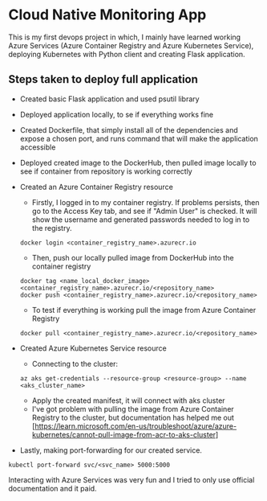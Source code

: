 # Cloud Native Monitoring App

This is my first devops project in which, I mainly have learned working Azure Services (Azure Container Registry and Azure Kubernetes Service), deploying Kubernetes with Python client and creating Flask application.

## Steps taken to deploy full application

- Created basic Flask application and used psutil library
- Deployed application locally, to se if everything works fine
- Created Dockerfile, that simply install all of the dependencies and expose a chosen port, and runs command that will make the application accessible
- Deployed created image to the DockerHub, then pulled image locally to see if container from repository is working correctly

- Created an Azure Container Registry resource

  - Firstly, I logged in to my container registry. If problems persists, then go to the Access Key tab, and see if "Admin User" is checked. It will show the username and generated passwords needed to log in to the registry.

  ```
  docker login <container_registry_name>.azurecr.io
  ```

  - Then, push our locally pulled image from DockerHub into the container registry

  ```
  docker tag <name_local_docker_image> <container_registry_name>.azurecr.io/<repository_name>
  docker push <container_registry_name>.azurecr.io/<repository_name>
  ```

  - To test if everything is working pull the image from Azure Container Registry

  ```
  docker pull <container_registry_name>.azurecr.io/<repository_name>
  ```

- Created Azure Kubernetes Service resource

  - Connecting to the cluster:

  ```
  az aks get-credentials --resource-group <resource-group> --name <aks_cluster_name>
  ```

  - Apply the created manifest, it will connect with aks cluster
  - I've got problem with pulling the image from Azure Container Registry to the cluster, but documentation has helped me out
    [https://learn.microsoft.com/en-us/troubleshoot/azure/azure-kubernetes/cannot-pull-image-from-acr-to-aks-cluster]

- Lastly, making port-forwarding for our created service.

```
kubectl port-forward svc/<svc_name> 5000:5000
```

Interacting with Azure Services was very fun and I tried to only use official documentation and it paid.
